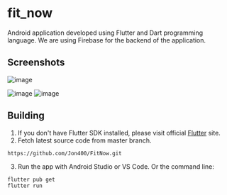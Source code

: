 # fit_now

Android application developed using Flutter and Dart programming language. 
We are using Firebase for the backend of the application.

## Screenshots
![image](https://github.com/Jon400/FitNow/assets/117816462/1108e9ea-7fbe-41bc-85b5-0c1d0ee486b6)

![image](https://github.com/Jon400/FitNow/assets/117816462/b2dc3667-3674-40f6-ac84-d749b41216c5)
![image](https://github.com/Jon400/FitNow/assets/117816462/d4466390-bb9f-4b2c-8dc0-abeefe0d2faa)




## Building 

1. If you don't have Flutter SDK installed, please visit official [Flutter](https://flutter.dev/) site.
2. Fetch latest source code from master branch.

```
https://github.com/Jon400/FitNow.git
```

3. Run the app with Android Studio or VS Code. Or the command line:

```
flutter pub get
flutter run
```
